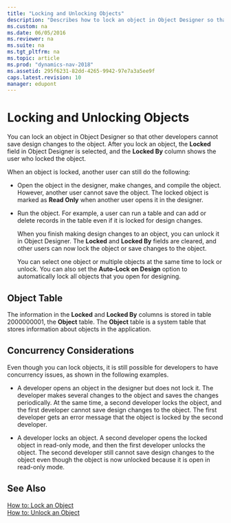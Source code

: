 ```yaml
---
title: "Locking and Unlocking Objects"
description: "Describes how to lock an object in Object Designer so that other developers cannot save design changes to the object."
ms.custom: na
ms.date: 06/05/2016
ms.reviewer: na
ms.suite: na
ms.tgt_pltfrm: na
ms.topic: article
ms.prod: "dynamics-nav-2018"
ms.assetid: 295f6231-82dd-4265-9942-97e7a3a5ee9f
caps.latest.revision: 10
manager: edupont
---
```

# Locking and Unlocking Objects
You can lock an object in Object Designer so that other developers cannot save design changes to the object. After you lock an object, the **Locked** field in Object Designer is selected, and the **Locked By** column shows the user who locked the object.  
  
 When an object is locked, another user can still do the following:  
  
- Open the object in the designer, make changes, and compile the object. However, another user cannot save the object. The locked object is marked as **Read Only** when another user opens it in the designer.  
  
- Run the object. For example, a user can run a table and can add or delete records in the table even if it is locked for design changes.  
  
  When you finish making design changes to an object, you can unlock it in Object Designer. The **Locked** and **Locked By** fields are cleared, and other users can now lock the object or save changes to the object.  
  
  You can select one object or multiple objects at the same time to lock or unlock. You can also set the **Auto-Lock on Design** option to automatically lock all objects that you open for designing.  
  
## Object Table  
 The information in the **Locked** and **Locked By** columns is stored in table 2000000001, the **Object** table. The **Object** table is a system table that stores information about objects in the application.  
  
## Concurrency Considerations  
 Even though you can lock objects, it is still possible for developers to have concurrency issues, as shown in the following examples.  
  
-   A developer opens an object in the designer but does not lock it. The developer makes several changes to the object and saves the changes periodically. At the same time, a second developer locks the object, and the first developer cannot save design changes to the object. The first developer gets an error message that the object is locked by the second developer.  
  
-   A developer locks an object. A second developer opens the locked object in read-only mode, and then the first developer unlocks the object. The second developer still cannot save design changes to the object even though the object is now unlocked because it is open in read-only mode.  
  
## See Also  
 [How to: Lock an Object](How-to--Lock-an-Object.md)   
 [How to: Unlock an Object](How-to--Unlock-an-Object.md)